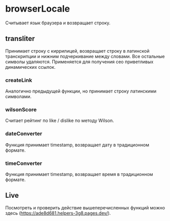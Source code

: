 # browserLocale

Считывает язык браузера и возвращает строку.

## transliter

Принимает строку с киррилицей, возвращает строку в латинской транскрипции и нижним подчеркивание между словами. Все остальные символы удаляются. Применяется для получения сео приветливых динамических ссылок.

### createLink

Аналогично предыдущей функции, но принимает строку латинскими символами.

### wilsonScore

Считает рейтинг по like / dislike по методу Wilson.

### dateConverter

Функция принимает timestamp, возвращает дату в традиционном формате.

### timeConverter

Функция принимает timestamp, возвращает время в традиционном формате.

## Live

Посмотреть и проверить действие вышеперечисленных функций можно здесь (https://ade8d681.helpers-3g8.pages.dev/).
